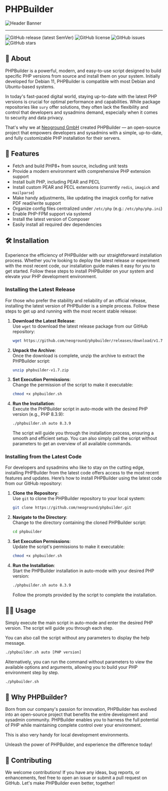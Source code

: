 # PHPBuilder

![Header Banner](https://neoground.com/data/projects/phpbuilder/assets/banner.jpg)

---

![GitHub release (latest SemVer)](https://img.shields.io/github/v/release/neoground/phpbuilder?sort=semver)
![GitHub license](https://img.shields.io/github/license/neoground/phpbuilder)
![GitHub issues](https://img.shields.io/github/issues/neoground/phpbuilder)
![GitHub stars](https://img.shields.io/github/stars/neoground/phpbuilder?style=social)

## 🤗 About

PHPBuilder is a powerful, modern, and easy-to-use script designed to build specific 
PHP versions from source and install them on your system. Initially developed 
for Debian 11, PHPBuilder is compatible with most Debian and Ubuntu-based systems.

In today's fast-paced digital world, staying up-to-date with the latest PHP 
versions is crucial for optimal performance and capabilities. 
While package repositories like `sury` offer solutions, they often lack the 
flexibility and control that developers and sysadmins demand, 
especially when it comes to security and data privacy.

That's why we at [Neoground GmbH](https://neoground.com) created PHPBuilder — an 
open-source project that empowers developers and sysadmins with a simple, 
up-to-date, and fully customizable PHP installation for their servers.

## 🤩 Features

- Fetch and build PHP8+ from source, including unit tests
- Provide a modern environment with comprehensive PHP extension support 
- Install built PHP, including PEAR and PECL 
- Install custom PEAR and PECL extensions (currently `redis`, `imagick` and `mailparse`)
- Make handy adjustments, like updating the imagick config for native PDF read/write support 
- Organize config files centralized under `/etc/php` (e.g.: `/etc/php/php.ini`)
- Enable PHP-FPM support via systemd
- Install the latest version of Composer 
- Easily install all required dev dependencies

## 🛠 Installation

Experience the efficiency of PHPBuilder with our straightforward installation process.
Whether you're looking to deploy the latest release or experiment with the most recent code, 
our installation guide makes it easy for you to get started. 
Follow these steps to install PHPBuilder on your system and elevate your PHP development environment.

### Installing the Latest Release

For those who prefer the stability and reliability of an official release, 
installing the latest version of PHPBuilder is a simple process. Follow these 
steps to get up and running with the most recent stable release:

1. **Download the Latest Release**:  
   Use `wget` to download the latest release package from our GitHub repository:

   ```sh
   wget https://github.com/neoground/phpbuilder/releases/download/v1.7/phpbuilder-v1.7.zip
   ```

2. **Unpack the Archive**:  
   Once the download is complete, unzip the archive to extract the PHPBuilder script:

   ```sh
   unzip phpbuilder-v1.7.zip
   ```

3. **Set Execution Permissions**:  
   Change the permission of the script to make it executable:

   ```sh
   chmod +x phpbuilder.sh
   ```

4. **Run the Installation**:  
   Execute the PHPBuilder script in auto-mode with the desired PHP version (e.g., PHP 8.3.9):

   ```sh
   ./phpbuilder.sh auto 8.3.9
   ```

   The script will guide you through the installation process, ensuring a smooth and efficient setup.
   You can also simply call the script without parameters to get an overview of all available commands.

### Installing from the Latest Code

For developers and sysadmins who like to stay on the cutting edge, installing PHPBuilder
from the latest code offers access to the most recent features and updates. 
Here’s how to install PHPBuilder using the latest code from our GitHub repository:

1. **Clone the Repository**:  
   Use `git` to clone the PHPBuilder repository to your local system:

   ```sh
   git clone https://github.com/neoground/phpbuilder.git
   ```

2. **Navigate to the Directory**:  
   Change to the directory containing the cloned PHPBuilder script:

   ```sh
   cd phpbuilder
   ```

3. **Set Execution Permissions**:  
   Update the script's permissions to make it executable:

   ```sh
   chmod +x phpbuilder.sh
   ```

4. **Run the Installation**:  
   Start the PHPBuilder installation in auto-mode with your desired PHP version:

   ```sh
   ./phpbuilder.sh auto 8.3.9
   ```

   Follow the prompts provided by the script to complete the installation.

## 👩‍💻 Usage

Simply execute the main script in auto-mode and enter the desired PHP version. 
The script will guide you through each step.

You can also call the script without any parameters to display the help message.

```sh
./phpbuilder.sh auto [PHP version]
```

Alternatively, you can run the command without parameters to view 
the available options and arguments, allowing you to build your 
PHP environment step by step.

```sh
./phpbuilder.sh
```

## 🤔 Why PHPBuilder?

Born from our company's passion for innovation, PHPBuilder has evolved into an 
open-source project that benefits the entire development and sysadmin community. 
PHPBuilder enables you to harness the full potential of PHP while maintaining 
complete control over your environment.

This is also very handy for local development environments.

Unleash the power of PHPBuilder, and experience the difference today!

## 🤝 Contributing

We welcome contributions! If you have any ideas, bug reports, or enhancements,
feel free to open an issue or submit a pull request on GitHub. 
Let's make PHPBuilder even better, together!

